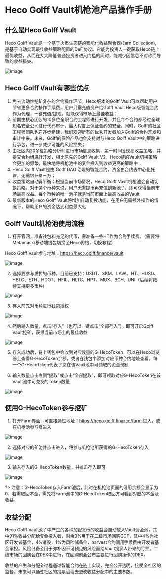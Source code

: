 # Heco Golff Vault机枪池产品操作手册

## 什么是Heco Golff Vault

Heco Golff Vault是一个基于火币生态链的智能化收益聚合器(Earn Collection), 是基于自动实现最佳收益策略配置的DeFi协议。它能为投资人一键获取Heco链上最优收益，从而在大大降低普通投资者进入门槛的同时，能减少因信息不对称而导致的收益损失。

![image](images/HecoVault/1.png)

## Heco Golff Vault有哪些优点

1. 免去流动性挖矿复杂的合约操作环节，Heco版本的Golff Vault可以帮助用户节省更多合约操作手续费，用户只需充值资产给Golff Vault Heco版智能合约作为代理，一键充值/提现，就能获得市场上最佳收益；
2. 前期由核心团队的10多位全职合约工程师进行开发，并且每个合约都经过全球知名安全公司进行代码审计，最大程度上保证合约的安全。同时，Golff的社区工程师团队也在逐步组建，我们欢迎所有的优秀开发者加入Golff的合约开发和审计中来。未来，Golff的保险产品也会支持对与Heco Golff Vault中的策略进行承包，进一步减少可能的风险损失；
3. 由社区内20多位策略分析师进行市场信息收集，第一时间发现高收益策略，并提交合约组进行开发，相比原先的Golff Vault V2，Heco版的Vault切换策略会更加的频繁，最快地将机枪池中的资金投入到收益更高的策略中；
4. Heco Golff Vault是由 Golff DAO 治理的智能合约，资金由合约去中心化托管，无需信任第三方；
5. 收益策略自动再平衡：根据当前市场情况，Heco Golff Vault机枪池会自动切换策略。对于某个币种来说，用户无需提币再充值到新池子，即可获得当前市场最高收益。每个币种的唯一池子就是当前市面上最高收益的Vault
6. 最新版本的Heco Golff Vault将增加自动复投功能，在用户无需额外操作的情况下，帮助用户的资金达到利益最大化

## Golff Vault机枪池使用流程

1. 打开官网，准备钱包和充足的代币，需准备一些HT作为合约手续费。（需要将Metamask/移动端钱包切换至Heco网络，切换教程）

Heco Golff Vault参与地址：https://heco.golff.finance/vault

![image](images/HecoVault/2.png)

2. 选择要参与质押的币种，目前已支持：USDT、SKM、LAVA、HT、HUSD、HBTC、ETH、HDOT、HFIL、HLTC、HPT、MDX、BCH、UNI（后续将陆续支持更多币种）

![image](images/HecoVault/3.png)

3. 存入前先对币种进行钱包授权

![image](images/HecoVault/4.png)

4. 然后输入数量，点击“存入”（也可以一键点击“全部存入”），即可开启Golff Vault挖矿，获得当前市场上的最佳收益

![image](images/HecoVault/5.png)

5. 存入成功后，链上钱包中会收到对应数量的G-HecoToken，可以在Heco浏览器上查看G-HecoToken余额，或者在钱包中添加对应币种合约地址查看，每一个G-HecoToken代表了您在该Vault池中可领取的资金份额

6. 输入数量点击右侧“提取”或点击“全部提取”，即可领取对应G-HecoToken在该Vault池中可兑换的Token数量

![image](images/HecoVault/6.png)

## 使用G-HecoToken参与挖矿

1. 打开Farm界面，可直接通过地址：https://heco.golff.finance/farm 进入，或在机枪池参与页进入

![image](images/HecoVault/7.png)

2. 选择对应的矿池并点击进入，将参与机枪池所获得的G-HecoToken存入

![image](images/HecoVault/8.png)

3. 输入存入的G-HecoToken数量，并点击存入即可

![image](images/HecoVault/9.png)

?> 注意：G-HecoToken存入Farm池后，此时在机枪池页面的可用余额会显示为0，若需取回本金，需先将Farm池中的G-HecoToken取回方可看到对应的本金及收益。

## 收益分配

Heco Golff Vault池子中产生的各种加密货币的收益会自动放入Vault资金池，其中91%收益分配给资金投入者，剩余9%用于在二级市场回购GOF，其中4%为社区开发者基金，4%销毁，1%为风险储备金，harvest合约调用手续费由开发者基金承担。风险储备金用于弥补因不可预见的风险而给Vault投资人带来的亏损。二级市场的回购会在DEX中进行，在回购前会公布主要进行回购操作的DEX。

收益的产生和分配全过程通过智能合约在链上实现，完全公开透明，接受全社区的监督。未来可以通过社区的投票治理去更改收益分配中的主要参数。